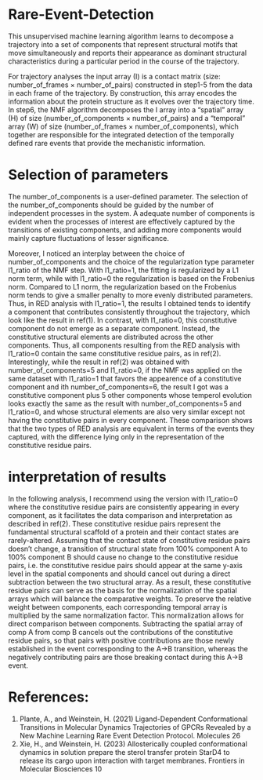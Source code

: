 # Rare-Event-Detection

This unsupervised machine learning algorithm learns to decompose a trajectory into a set of components that represent structural motifs that move simultaneously and reports their appearance as dominant structural characteristics during a particular period in the course of the trajectory. 

For trajectory analyses the input array (I) is a contact matrix (size: number_of_frames × number_of_pairs) constructed in step1-5 from the data in each frame of the trajectory. By construction, this array encodes the information about the protein structure as it evolves over the trajectory time. In step6, the NMF algorithm decomposes the I array into a “spatial” array (H) of size (number_of_components × number_of_pairs) and a “temporal” array (W) of size (number_of_frames × number_of_components), which together are responsible for the integrated detection of the temporally defined rare events that provide the mechanistic information.

# Selection of parameters
The number_of_components is a user-defined parameter. The selection of the number_of_components should be guided by the number of independent processes in the system. A adequate number of components is evident when the processes of interest are effectively captured by the transitions of existing components, and adding more components would mainly capture fluctuations of lesser significance.

Moreover, I noticed an interplay between the choice of number_of_components and the choice of the regularization type parameter l1_ratio of the NMF step. With l1_ratio=1, the fitting is regularized by a L1 norm term, while with l1_ratio=0 the regularization is based on the Frobenius norm. Compared to L1 norm, the regularization based on the Frobenius norm tends to give a smaller penalty to more evenly distributed parameters. Thus, in RED analysis with l1_ratio=1, the results I obtained tends to identify a component that contributes consistently throughout the trajectory, which look like the result in ref(1). In contrast, with l1_ratio=0, this constitutive component do not emerge as a separate component. Instead, the constitutive structural elements are distributed across the other components. Thus, all components resulting from the RED analysis with l1_ratio=0 contain the same constitutive residue pairs, as in ref(2). Interestingly, while the result in ref(2) was obtained with number_of_components=5 and l1_ratio=0, if the NMF was applied on the same dataset with l1_ratio=1 that favors the appearence of a constitutive component and ith number_of_components=6, the result I got was a constitutive component plus 5 other components whose temperol evolution looks exactly the same as the result with number_of_components=5 and l1_ratio=0, and whose structural elements are also very similar except not having the constitutive pairs in every component. These comparison shows that the two types of RED analysis are equivalent in terms of the events they captured, with the difference lying only in the representation of the constitutive residue pairs. 

# interpretation of results
In the following analysis, I recommend using the version with l1_ratio=0 where the constitutive residue pairs are consistently appearing in every component, as it facilitates the data comparison and interpretation as described in ref(2). These constitutive residue pairs represent the fundamental structural scaffold of a protein and their contact states are rarely-altered. Assuming that the contact state of constitutive residue pairs doesn’t change, a transition of structural state from 100% component A to 100% component B should cause no change to the constitutive residue pairs, i.e. the constitutive residue pairs should appear at the same y-axis level in the spatial components and should cancel out during a direct subtraction between the two structural array. As a result, these constitutive residue pairs can serve as the basis for the normalization of the spatial arrays which will balance the comparative weights. To preserve the relative weight between components, each corresponding temporal array is multiplied by the same normalization factor. This normalization allows for direct comparison between components. Subtracting the spatial array of comp A from comp B cancels out the contributions of the constitutive residue pairs, so that pairs with positive contributions are those newly established in the event corresponding to the A→B transition, whereas the negatively contributing pairs are those breaking contact during this A→B event.

# References:
1. Plante, A., and Weinstein, H. (2021) Ligand-Dependent Conformational Transitions in Molecular Dynamics Trajectories of GPCRs Revealed by a New Machine Learning Rare Event Detection Protocol. Molecules 26
2. Xie, H., and Weinstein, H. (2023) Allosterically coupled conformational dynamics in solution prepare the sterol transfer protein StarD4 to release its cargo upon interaction with target membranes. Frontiers in Molecular Biosciences 10

